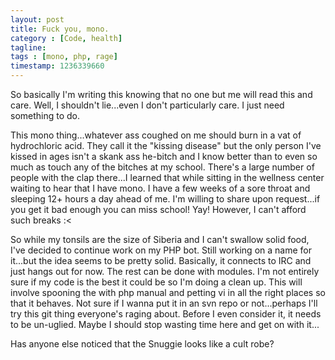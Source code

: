 ```yaml
---
layout: post
title: Fuck you, mono.
category : [Code, health]
tagline: 
tags : [mono, php, rage]
timestamp: 1236339660
---
```

So basically I'm writing this knowing that no one but me will read this and care. Well, I shouldn't lie...even I don't particularly care. I just need something to do.

This mono thing...whatever ass coughed on me should burn in a vat of hydrochloric acid. They call it the "kissing disease" but the only person I've kissed in ages isn't a skank ass he-bitch and I know better than to even so much as touch any of the bitches at my school. There's a large number of people with the clap there...I learned that while sitting in the wellness center waiting to hear that I have mono. I have a few weeks of a sore throat and sleeping 12+ hours a day ahead of me. I'm willing to share upon request...if you get it bad enough you can miss school! Yay! However, I can't afford such breaks :<

So while my tonsils are the size of Siberia and I can't swallow solid food, I've decided to continue work on my PHP bot. Still working on a name for it...but the idea seems to be pretty solid. Basically, it connects to IRC and just hangs out for now. The rest can be done with modules. I'm not entirely sure if my code is the best it could be so I'm doing a clean up. This will involve spooning the with php manual and petting vi in all the right places so that it behaves. Not sure if I wanna put it in an svn repo or not...perhaps I'll try this git thing everyone's raging about. Before I even consider it, it needs to be un-uglied. Maybe I should stop wasting time here and get on with it...

Has anyone else noticed that the Snuggie looks like a cult robe?